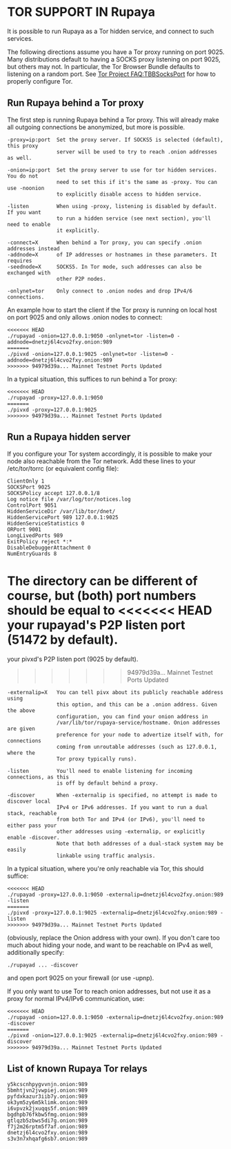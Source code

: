 TOR SUPPORT IN Rupaya
=======================

It is possible to run Rupaya as a Tor hidden service, and connect to such services.

The following directions assume you have a Tor proxy running on port 9025. Many
distributions default to having a SOCKS proxy listening on port 9025, but others
may not. In particular, the Tor Browser Bundle defaults to listening on a random
port. See [Tor Project FAQ:TBBSocksPort](https://www.torproject.org/docs/faq.html.en#TBBSocksPort)
for how to properly configure Tor.


Run Rupaya behind a Tor proxy
----------------------------------

The first step is running Rupaya behind a Tor proxy. This will already make all
outgoing connections be anonymized, but more is possible.
```
-proxy=ip:port  Set the proxy server. If SOCKS5 is selected (default), this proxy
                server will be used to try to reach .onion addresses as well.

-onion=ip:port  Set the proxy server to use for tor hidden services. You do not
                need to set this if it's the same as -proxy. You can use -noonion
                to explicitly disable access to hidden service.

-listen         When using -proxy, listening is disabled by default. If you want
                to run a hidden service (see next section), you'll need to enable
                it explicitly.

-connect=X      When behind a Tor proxy, you can specify .onion addresses instead
-addnode=X      of IP addresses or hostnames in these parameters. It requires
-seednode=X     SOCKS5. In Tor mode, such addresses can also be exchanged with
                other P2P nodes.

-onlynet=tor    Only connect to .onion nodes and drop IPv4/6 connections.
```

An example how to start the client if the Tor proxy is running on local host on
port 9025 and only allows .onion nodes to connect:
```
<<<<<<< HEAD
./rupayad -onion=127.0.0.1:9050 -onlynet=tor -listen=0 -addnode=dnetzj6l4cvo2fxy.onion:989
=======
./pivxd -onion=127.0.0.1:9025 -onlynet=tor -listen=0 -addnode=dnetzj6l4cvo2fxy.onion:989
>>>>>>> 94979d39a... Mainnet Testnet Ports Updated
```

In a typical situation, this suffices to run behind a Tor proxy:
```
<<<<<<< HEAD
./rupayad -proxy=127.0.0.1:9050
=======
./pivxd -proxy=127.0.0.1:9025
>>>>>>> 94979d39a... Mainnet Testnet Ports Updated
```

Run a Rupaya hidden server
-------------------------------

If you configure your Tor system accordingly, it is possible to make your node also
reachable from the Tor network. Add these lines to your /etc/tor/torrc (or equivalent
config file):
```
ClientOnly 1
SOCKSPort 9025
SOCKSPolicy accept 127.0.0.1/8
Log notice file /var/log/tor/notices.log
ControlPort 9051
HiddenServiceDir /var/lib/tor/dnet/
HiddenServicePort 989 127.0.0.1:9025
HiddenServiceStatistics 0
ORPort 9001
LongLivedPorts 989
ExitPolicy reject *:*
DisableDebuggerAttachment 0
NumEntryGuards 8
```

The directory can be different of course, but (both) port numbers should be equal to
<<<<<<< HEAD
your rupayad's P2P listen port (51472 by default).
=======
your pivxd's P2P listen port (9025 by default).
>>>>>>> 94979d39a... Mainnet Testnet Ports Updated
```
-externalip=X   You can tell pivx about its publicly reachable address using
                this option, and this can be a .onion address. Given the above
                configuration, you can find your onion address in
                /var/lib/tor/rupaya-service/hostname. Onion addresses are given
                preference for your node to advertize itself with, for connections
                coming from unroutable addresses (such as 127.0.0.1, where the
                Tor proxy typically runs).

-listen         You'll need to enable listening for incoming connections, as this
                is off by default behind a proxy.

-discover       When -externalip is specified, no attempt is made to discover local
                IPv4 or IPv6 addresses. If you want to run a dual stack, reachable
                from both Tor and IPv4 (or IPv6), you'll need to either pass your
                other addresses using -externalip, or explicitly enable -discover.
                Note that both addresses of a dual-stack system may be easily
                linkable using traffic analysis.
```

In a typical situation, where you're only reachable via Tor, this should suffice:
```
<<<<<<< HEAD
./rupayad -proxy=127.0.0.1:9050 -externalip=dnetzj6l4cvo2fxy.onion:989 -listen
=======
./pivxd -proxy=127.0.0.1:9025 -externalip=dnetzj6l4cvo2fxy.onion:989 -listen
>>>>>>> 94979d39a... Mainnet Testnet Ports Updated
```

(obviously, replace the Onion address with your own). If you don't care too much
about hiding your node, and want to be reachable on IPv4 as well, additionally
specify:
```
./rupayad ... -discover
```

and open port 9025 on your firewall (or use -upnp).

If you only want to use Tor to reach onion addresses, but not use it as a proxy
for normal IPv4/IPv6 communication, use:
```
<<<<<<< HEAD
./rupayad -onion=127.0.0.1:9050 -externalip=dnetzj6l4cvo2fxy.onion:989 -discover
=======
./pivxd -onion=127.0.0.1:9025 -externalip=dnetzj6l4cvo2fxy.onion:989 -discover
>>>>>>> 94979d39a... Mainnet Testnet Ports Updated
```

List of known Rupaya Tor relays
------------------------------------
```
y5kcscnhpygvvnjn.onion:989
5bmhtjvn2jvwpiej.onion:989
pyfdxkazur3iib7y.onion:989
ok3ym5zy6m5klimk.onion:989
i6vpvzk2jxuqqs5f.onion:989
bgdhpb76fkbw5fmg.onion:989
gtlqzb5zbws5di7g.onion:989
f7j2m26rptm5f7af.onion:989
dnetzj6l4cvo2fxy.onion:989
s3v3n7xhqafg6sb7.onion:989
```
